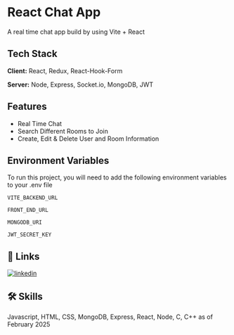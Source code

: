 
# React Chat App

A real time chat app build by using Vite + React



## Tech Stack

**Client:** React, Redux, React-Hook-Form

**Server:** Node, Express, Socket.io, MongoDB, JWT


## Features

- Real Time Chat
- Search Different Rooms to Join
- Create, Edit & Delete User and Room Information


## Environment Variables

To run this project, you will need to add the following environment variables to your .env file

`VITE_BACKEND_URL`

`FRONT_END_URL`

`MONGODB_URI`

`JWT_SECRET_KEY`


## 🔗 Links
[![linkedin](https://img.shields.io/badge/linkedin-0A66C2?style=for-the-badge&logo=linkedin&logoColor=white)](www.linkedin.com/in/ashishkumarvaish)

## 🛠 Skills
Javascript, HTML, CSS, MongoDB, Express, React, Node, C, C++ as of February 2025

